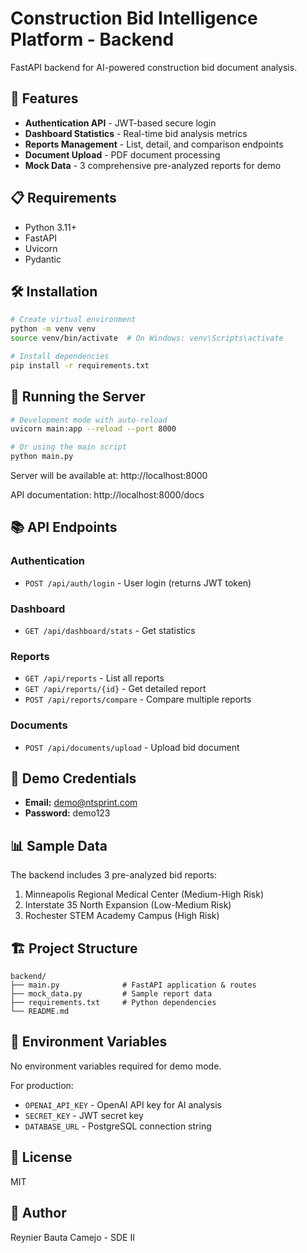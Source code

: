 # Construction Bid Intelligence Platform - Backend

FastAPI backend for AI-powered construction bid document analysis.

## 🚀 Features

- **Authentication API** - JWT-based secure login
- **Dashboard Statistics** - Real-time bid analysis metrics
- **Reports Management** - List, detail, and comparison endpoints
- **Document Upload** - PDF document processing
- **Mock Data** - 3 comprehensive pre-analyzed reports for demo

## 📋 Requirements

- Python 3.11+
- FastAPI
- Uvicorn
- Pydantic

## 🛠️ Installation

```bash
# Create virtual environment
python -m venv venv
source venv/bin/activate  # On Windows: venv\Scripts\activate

# Install dependencies
pip install -r requirements.txt
```

## 🏃 Running the Server

```bash
# Development mode with auto-reload
uvicorn main:app --reload --port 8000

# Or using the main script
python main.py
```

Server will be available at: http://localhost:8000

API documentation: http://localhost:8000/docs

## 📚 API Endpoints

### Authentication
- `POST /api/auth/login` - User login (returns JWT token)

### Dashboard
- `GET /api/dashboard/stats` - Get statistics

### Reports
- `GET /api/reports` - List all reports
- `GET /api/reports/{id}` - Get detailed report
- `POST /api/reports/compare` - Compare multiple reports

### Documents
- `POST /api/documents/upload` - Upload bid document

## 🔐 Demo Credentials

- **Email:** demo@ntsprint.com
- **Password:** demo123

## 📊 Sample Data

The backend includes 3 pre-analyzed bid reports:
1. Minneapolis Regional Medical Center (Medium-High Risk)
2. Interstate 35 North Expansion (Low-Medium Risk)
3. Rochester STEM Academy Campus (High Risk)

## 🏗️ Project Structure

```
backend/
├── main.py              # FastAPI application & routes
├── mock_data.py         # Sample report data
├── requirements.txt     # Python dependencies
└── README.md
```

## 🔧 Environment Variables

No environment variables required for demo mode.

For production:
- `OPENAI_API_KEY` - OpenAI API key for AI analysis
- `SECRET_KEY` - JWT secret key
- `DATABASE_URL` - PostgreSQL connection string

## 📝 License

MIT

## 👤 Author

Reynier Bauta Camejo - SDE II
